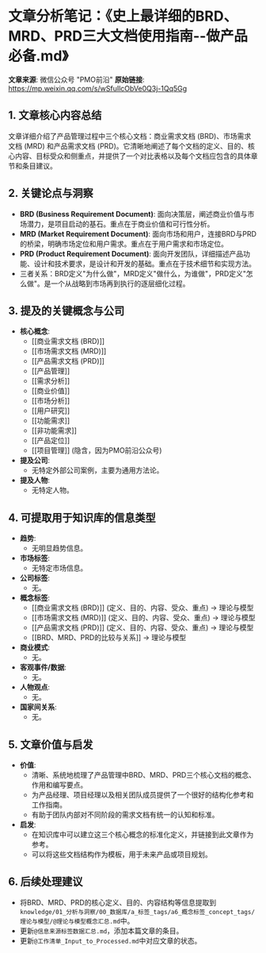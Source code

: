 # 文章分析笔记：《史上最详细的BRD、MRD、PRD三大文档使用指南--做产品必备.md》

**文章来源**: 微信公众号 "PMO前沿"
**原始链接**: https://mp.weixin.qq.com/s/wSfuIlcObVe0Q3j-1Qq5Gg

## 1. 文章核心内容总结
文章详细介绍了产品管理过程中三个核心文档：商业需求文档 (BRD)、市场需求文档 (MRD) 和产品需求文档 (PRD)。它清晰地阐述了每个文档的定义、目的、核心内容、目标受众和侧重点，并提供了一个对比表格以及每个文档应包含的具体章节和条目建议。

## 2. 关键论点与洞察
- **BRD (Business Requirement Document)**: 面向决策层，阐述商业价值与市场潜力，是项目启动的基石。重点在于商业价值和可行性分析。
- **MRD (Market Requirement Document)**: 面向市场和用户，连接BRD与PRD的桥梁，明确市场定位和用户需求。重点在于用户需求和市场定位。
- **PRD (Product Requirement Document)**: 面向开发团队，详细描述产品功能、设计和技术要求，是设计和开发的基础。重点在于技术细节和实现方法。
- 三者关系：BRD定义"为什么做"，MRD定义"做什么，为谁做"，PRD定义"怎么做"。是一个从战略到市场再到执行的逐层细化过程。

## 3. 提及的关键概念与公司

*   **核心概念**:
    *   [[商业需求文档 (BRD)]]
    *   [[市场需求文档 (MRD)]]
    *   [[产品需求文档 (PRD)]]
    *   [[产品管理]]
    *   [[需求分析]]
    *   [[商业价值]]
    *   [[市场分析]]
    *   [[用户研究]]
    *   [[功能需求]]
    *   [[非功能需求]]
    *   [[产品定位]]
    *   [[项目管理]] (隐含，因为PMO前沿公众号)
*   **提及公司**:
    *   无特定外部公司案例，主要为通用方法论。
*   **提及人物**:
    *   无特定人物。

## 4. 可提取用于知识库的信息类型

*   **趋势**:
    *   无明显趋势信息。
*   **市场标签**:
    *   无特定市场信息。
*   **公司标签**:
    *   无。
*   **概念标签**:
    *   [[商业需求文档 (BRD)]] (定义、目的、内容、受众、重点) -> 理论与模型
    *   [[市场需求文档 (MRD)]] (定义、目的、内容、受众、重点) -> 理论与模型
    *   [[产品需求文档 (PRD)]] (定义、目的、内容、受众、重点) -> 理论与模型
    *   [[BRD、MRD、PRD的比较与关系]] -> 理论与模型
*   **商业模式**:
    *   无。
*   **客观事件/数据**:
    *   无。
*   **人物观点**:
    *   无。
*   **国家间关系**:
    *   无。

## 5. 文章价值与启发

*   **价值**:
    *   清晰、系统地梳理了产品管理中BRD、MRD、PRD三个核心文档的概念、作用和编写要点。
    *   为产品经理、项目经理以及相关团队成员提供了一个很好的结构化参考和工作指南。
    *   有助于团队内部对不同阶段的需求文档有统一的认知和标准。
*   **启发**:
    *   在知识库中可以建立这三个核心概念的标准化定义，并链接到此文章作为参考。
    *   可以将这些文档结构作为模板，用于未来产品或项目规划。

## 6. 后续处理建议
- 将BRD、MRD、PRD的核心定义、目的、内容结构等信息提取到`knowledge/01_分析与洞察/00_数据库/a_标签_tags/a6_概念标签_concept_tags/理论与模型/@理论与模型概念汇总.md`中。
- 更新`@信息来源标签数据汇总.md`，添加本篇文章的条目。
- 更新`@工作清单_Input_to_Processed.md`中对应文章的状态。 